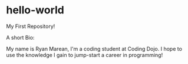 # hello-world
My First Repository!

A short Bio:

My name is Ryan Marean, I'm a coding student at Coding Dojo.
I hope to use the knowledge I gain to jump-start a career in programming!
